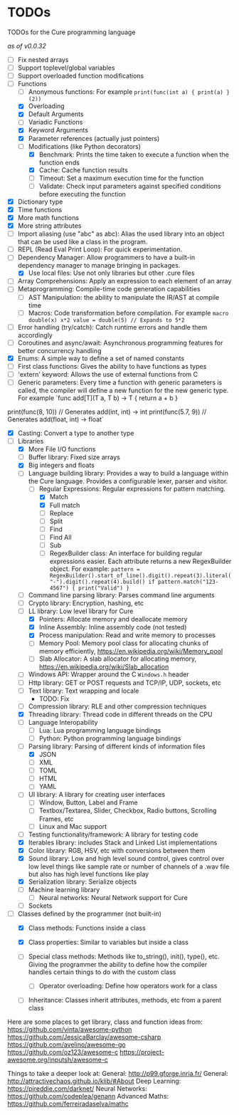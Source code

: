 # TODOs
 TODOs for the Cure programming language

*as of v0.0.32*
- [ ] Fix nested arrays
- [ ] Support toplevel/global variables
- [ ] Support overloaded function modifications
- [ ] Functions
    - [ ] Anonymous functions: For example `print(func(int a) {
    print(a)
}(2))`
    - [x] Overloading
    - [x] Default Arguments
    - [ ] Variadic Functions
    - [x] Keyword Arguments
    - [x] Parameter references (actually just pointers)
    - [ ] Modifications (like Python decorators)
        - [x] Benchmark: Prints the time taken to execute a function when the function ends
        - [x] Cache: Cache function results
        - [ ] Timeout: Set a maximum execution time for the function
        - [ ] Validate: Check input parameters against specified conditions before executing the function
- [x] Dictionary type
- [x] Time functions
- [x] More math functions
- [x] More string attributes
- [ ] Import aliasing (use "abc" as abc): Alias the used library into an object that can be used like a class in the program.
- [ ] REPL (Read Eval Print Loop): For quick experimentation.
- [ ] Dependency Manager: Allow programmers to have a built-in dependency manager to manage bringing in packages.
    - [x] Use local files: Use not only libraries but other .cure files
- [ ] Array Comprehensions: Apply an expression to each element of an array
- [ ] Metaprogramming: Compile-time code generation capabilities
    - [ ] AST Manipulation: the ability to manipulate the IR/AST at compile time
    - [ ] Macros: Code transformation before compilation. For example `macro double(x) x*2
value = double(5) // Expands to 5*2`
- [ ] Error handling (try/catch): Catch runtime errors and handle them accordingly
- [ ] Coroutines and async/await: Asynchronous programming features for better concurrency handling
- [x] Enums: A simple way to define a set of named constants
- [ ] First class functions: Gives the ability to have functions as types
- [ ] 'extern' keyword: Allows the use of external functions from C
- [ ] Generic parameters: Every time a function with generic parameters is called, the compiler will define a new function for the new generic type. For example `func add[T](T a, T b) -> T {
    return a + b
}

print(func(8, 10)) // Generates add(int, int) -> int
print(func(5.7, 9)) // Generates add(float, int) -> float`
- [x] Casting: Convert a type to another type
- [ ] Libraries
    - [x] More File I/O functions
    - [ ] Buffer library: Fixed size arrays
    - [x] Big integers and floats
    - [ ] Language building library: Provides a way to build a language within the Cure language. Provides a configurable lexer, parser and visitor.
        - [ ] Regular Expressions: Regular expressions for pattern matching.
            - [x] Match
            - [x] Full match
            - [ ] Replace
            - [ ] Split
            - [ ] Find
            - [ ] Find All
            - [ ] Sub
            - [ ] RegexBuilder class: An interface for building regular expressions easier. Each attribute returns a new RegexBuilder object. For example: `pattern = RegexBuilder().start_of_line().digit().repeat(3).literal("-").digit().repeat(4).build()
if pattern.match("123-4567") {
    print("Valid")
}`
    - [ ] Command line parsing library: Parses command line arguments
    - [ ] Crypto library: Encryption, hashing, etc
    - [ ] LL library: Low level library for Cure
        - [x] Pointers: Allocate memory and deallocate memory
        - [x] Inline Assembly: Inline assembly code (not tested)
        - [x] Process manipulation: Read and write memory to processes
        - [ ] Memory Pool: Memory pool class for allocating chunks of memory efficiently, https://en.wikipedia.org/wiki/Memory_pool
        - [ ] Slab Allocator: A slab allocator for allocating memory, https://en.wikipedia.org/wiki/Slab_allocation
    - [ ] Windows API: Wrapper around the C `Windows.h` header
    - [ ] Http library: GET or POST requests and TCP/IP, UDP, sockets, etc
    - [ ] Text library: Text wrapping and locale
        - TODO: Fix
    - [ ] Compression library: RLE and other compression techniques
    - [x] Threading library: Thread code in different threads on the CPU
    - [ ] Language Interopability
        - [ ] Lua: Lua programming language bindings
        - [ ] Python: Python programming language bindings
    - [ ] Parsing library: Parsing of different kinds of information files
        - [x] JSON
        - [ ] XML
        - [ ] TOML
        - [ ] HTML
        - [ ] YAML
    - [ ] UI library: A library for creating user interfaces
        - [ ] Window, Button, Label and Frame
        - [ ] Textbox/Textarea, Slider, Checkbox, Radio buttons, Scrolling Frames, etc
        - [ ] Linux and Mac support
    - [ ] Testing functionality/framework: A library for testing code
    - [x] Iterables library: includes Stack and Linked List implementations
    - [x] Color library: RGB, HSV, etc with conversions between them
    - [x] Sound library: Low and high level sound control, gives control over low level things like sample rate or number of channels of a .wav file but also has high level functions like play
    - [x] Serialization library: Serialize objects
    - [ ] Machine learning library
        - [ ] Neural networks: Neural Network support for Cure
    - [ ] Sockets
- [ ] Classes defined by the programmer (not built-in)
    - [x] Class methods: Functions inside a class
    - [x] Class properties: Similar to variables but inside a class
    - [ ] Special class methods: Methods like to_string(), init(), type(), etc. Giving the programmer the ability to define how the compiler handles certain things to do with the custom class
        - [ ] Operator overloading: Define how operators work for a class
    - [ ] Inheritance: Classes inherit attributes, methods, etc from a parent class


Here are some places to get library, class and function ideas from:
https://github.com/vinta/awesome-python
https://github.com/JessicaBarclay/awesome-csharp
https://github.com/avelino/awesome-go
https://github.com/oz123/awesome-c
https://project-awesome.org/inputsh/awesome-c


Things to take a deeper look at:
General: http://p99.gforge.inria.fr/
General: http://attractivechaos.github.io/klib/#About
Deep Learning: https://pjreddie.com/darknet/
Neural Networks: https://github.com/codeplea/genann
Advanced Maths: https://github.com/ferreiradaselva/mathc
